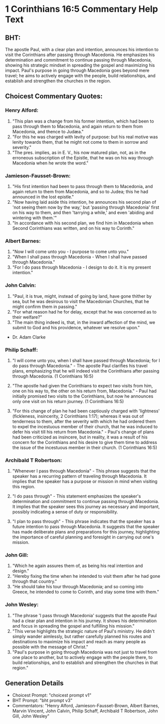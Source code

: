 # 1 Corinthians 16:5 Commentary Help Text

## BHT:
The apostle Paul, with a clear plan and intention, announces his intention to visit the Corinthians after passing through Macedonia. He emphasizes his determination and commitment to continue passing through Macedonia, showing his strategic mindset in spreading the gospel and maximizing his impact. Paul's purpose in going through Macedonia goes beyond mere travel; he aims to actively engage with the people, build relationships, and establish and strengthen the churches in the region.

## Choicest Commentary Quotes:
### Henry Alford:
1. "This plan was a change from his former intention, which had been to pass through them to Macedonia, and again return to them from Macedonia, and thence to Judæa." 
2. "For this he was charged with levity of purpose: but his real motive was lenity towards them, that he might not come to them in sorrow and severity." 
3. "The pres. implies, as in E. V., his now matured plan, not, as in the erroneous subscription of the Epistle, that he was on his way through Macedonia when he wrote the word."

### Jamieson-Fausset-Brown:
1. "His first intention had been to pass through them to Macedonia, and again return to them from Macedonia, and so to Judea; this he had announced in the lost epistle." 
2. "Now having laid aside this intention, he announces his second plan of 'not seeing them now by the way,' but 'passing through Macedonia' first on his way to them, and then 'tarrying a while,' and even 'abiding and wintering with them.'"
3. "In accordance with his second plan, we find him in Macedonia when Second Corinthians was written, and on his way to Corinth."

### Albert Barnes:
1. "Now I will come unto you - I purpose to come unto you."
2. "When I shall pass through Macedonia - When I shall have passed through Macedonia."
3. "For I do pass through Macedonia - I design to do it. It is my present intention."

### John Calvin:
1. "Paul, it is true, might, instead of going by land, have gone thither by sea, but he was desirous to visit the Macedonian Churches, that he might confirm them in passing."
2. "For what reason had he for delay, except that he was concerned as to their welfare?"
3. "The main thing indeed is, that, in the inward affection of the mind, we submit to God and his providence, whatever we resolve upon."

- Dr. Adam Clarke

### Philip Schaff:
1. "I will come unto you, when I shall have passed through Macedonia; for I do pass through Macedonia." - The apostle Paul clarifies his travel plans, emphasizing that he will indeed visit the Corinthians after passing through Macedonia. (1 Corinthians 16:5)

2. "The apostle had given the Corinthians to expect two visits from him, one on his way to, the other on his return from, Macedonia." - Paul had initially promised two visits to the Corinthians, but now he announces only one visit on his return journey. (1 Corinthians 16:5)

3. "For this change of plan he had been captiously charged with 'lightness' (fickleness, insincerity, 2 Corinthians 1:17); whereas it was out of tenderness to them, after the severity with which he had ordered them to expel the incestuous member of their church, that he was induced to defer his visit till his return from Macedonia." - Paul's change of plans had been criticized as insincere, but in reality, it was a result of his concern for the Corinthians and his desire to give them time to address the issue of the incestuous member in their church. (1 Corinthians 16:5)

### Archibald T Robertson:
1. "Whenever I pass through Macedonia" - This phrase suggests that the speaker has a recurring pattern of traveling through Macedonia. It implies that the speaker has a purpose or mission in mind when visiting this region. 

2. "I do pass through" - This statement emphasizes the speaker's determination and commitment to continue passing through Macedonia. It implies that the speaker sees this journey as necessary and important, possibly indicating a sense of duty or responsibility. 

3. "I plan to pass through" - This phrase indicates that the speaker has a future intention to pass through Macedonia. It suggests that the speaker has made deliberate plans and preparations for this journey, highlighting the importance of careful planning and foresight in carrying out one's mission.

### John Gill:
1. "Which he again assures them of, as being his real intention and design."
2. "Hereby fixing the time when he intended to visit them after he had gone through that country."
3. "He should take his tour through Macedonia; and so coming into Greece, he intended to come to Corinth, and stay some time with them."

### John Wesley:
1. "The phrase 'I pass through Macedonia' suggests that the apostle Paul had a clear plan and intention in his journey. It shows his determination and focus in spreading the gospel and fulfilling his mission."
2. "This verse highlights the strategic nature of Paul's ministry. He didn't simply wander aimlessly, but rather carefully planned his routes and destinations to maximize his impact and reach as many people as possible with the message of Christ."
3. "Paul's purpose in going through Macedonia was not just to travel from one place to another, but to actively engage with the people there, to build relationships, and to establish and strengthen the churches in that region."


## Generation Details
- Choicest Prompt: "choicest prompt v1"
- BHT Prompt: "bht prompt v3"
- Commentators: "Henry Alford, Jamieson-Fausset-Brown, Albert Barnes, Marvin Vincent, John Calvin, Philip Schaff, Archibald T Robertson, John Gill, John Wesley"
